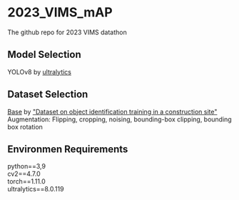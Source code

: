 # 2023_VIMS_mAP
The github repo for 2023 VIMS datathon

## Model Selection
YOLOv8 by [ultralytics](https://github.com/ultralytics/ultralytics/tree/main)

## Dataset Selection
[Base](https://repositorio.ulima.edu.pe/handle/20.500.12724/13359) by ["Dataset on object identification training in a construction site"](https://www.sciencedirect.com/science/article/pii/S2352340922002530?ref=pdf_download&fr=RR-2&rr=7da30b28fc8b0a32)<br/>
Augmentation: Flipping, cropping, noising, bounding-box clipping, bounding box rotation

## Environmen Requirements
python==3,9<br/>
cv2==4.7.0<br/>
torch==1.11.0<br/>
ultralytics==8.0.119
